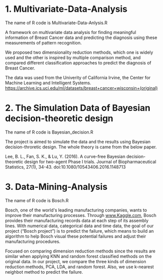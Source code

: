 # 1. Multivariate-Data-Analysis 
The name of R code is Multivariate-Data-Anlysis.R

A framework on multivariate data analysis for finding meaningful information of Breast Cancer data and predicting the diagnosis using these measurements of pattern recognition.

We proposed two dimensionality reduction methods, which one is widely used and the other is inspired by multiple comparison method, and compared different classification approaches to predict the diagnosis of Breast Cancer. 

The data was used from the Univerity of California Irvine, the Center for Machine Learning and Intelligent Systems.
https://archive.ics.uci.edu/ml/datasets/breast+cancer+wisconsin+(original)

# 2. The Simulation Data of Bayesian decision-theoretic design
The name of R code is Bayesian_decision.R

The project is aimed to simulate the data and the results using Bayesian decision-throretic design. 
The whole theory is came from the below paper.

Lee, B. L., Fan, S. K., & Lu, Y. (2016). A curve-free Bayesian decision-theoretic design for two-agent Phase I trials. Journal of Biopharmaceutical Statistics, 27(1), 34-43. doi:10.1080/10543406.2016.1148713

# 3. Data-Mining-Analysis
The name of R code is Bosch.R

Bosch, one of the world's leading manufacturing companies, wants to improve their manufacturing processes. Through www.Kaggle.com, Bosch provides their manufacturing records data at each step of its assembly lines. With numerical data, categorical data and time data, the goal of our project (“Bosch project”) is to predict the failure, which means to build an algorithm to help Bosch visual these potential failures and adjust their manufacturing procedures.

Focused on comparing dimension reduction methods since the results are similar when applying KNN and random forest classified methods on the original data. In our project, we compare the three kinds of dimension reduction methods, PCA, LDA, and random forest. Also, we use k-nearest neighbot method to predict the failure.


